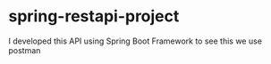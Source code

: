 # spring-restapi-project
I developed this API using Spring Boot Framework to see this we use postman
